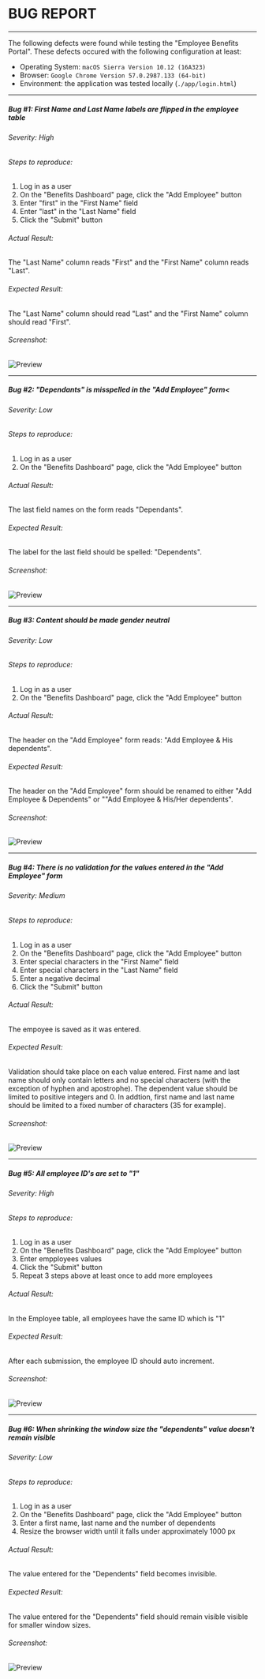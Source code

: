 # BUG REPORT
* * *
The following defects were found while testing the "Employee Benefits Portal".
These defects occured with the following configuration at least:

  - Operating System: ```macOS Sierra Version 10.12 (16A323)```
  - Browser: ```Google Chrome Version 57.0.2987.133 (64-bit)```
  - Environment: the application was tested locally (<code>./app/login.html</code>)

* * *

##### Bug #1: First Name and Last Name labels are flipped in the employee table
###### Severity: High

###### Steps to reproduce:
1. Log in as a user
2. On the "Benefits Dashboard" page, click the "Add Employee" button
3. Enter "first" in the "First Name" field
4. Enter "last" in the "Last Name" field
5. Click the "Submit" button


###### Actual Result:
The "Last Name" column reads "First" and the "First Name" column reads "Last".
###### Expected Result:
The "Last Name" column should read "Last" and the "First Name" column should read "First".
###### Screenshot:
![Preview](images/screenshot-bug1.png)

* * *

##### Bug #2: "Dependants" is misspelled in the "Add Employee" form<
###### Severity: Low

###### Steps to reproduce:
1. Log in as a user
2. On the "Benefits Dashboard" page, click the "Add Employee" button

###### Actual Result:
The last field names on the form reads "Dependants".
###### Expected Result:
The label for the last field should be spelled: "Dependents".
###### Screenshot:
![Preview](images/screenshot-bug2.png)

* * *

##### Bug #3: Content should be made gender neutral
###### Severity: Low

###### Steps to reproduce:
1. Log in as a user
2. On the "Benefits Dashboard" page, click the "Add Employee" button

###### Actual Result:
The header on the "Add Employee" form reads: "Add Employee & His dependents".
###### Expected Result:
The header on the "Add Employee" form should be renamed to either "Add Employee & Dependents" or ""Add Employee & His/Her dependents".
###### Screenshot:
![Preview](images/screenshot-bug3.png)

* * *

##### Bug #4: There is no validation for the values entered in the "Add Employee" form
###### Severity: Medium

###### Steps to reproduce:
1. Log in as a user
2. On the "Benefits Dashboard" page, click the "Add Employee" button
3. Enter special characters in the "First Name" field
4. Enter special characters in the "Last Name" field
5. Enter a negative decimal
6. Click the "Submit" button

###### Actual Result:
The empoyee is saved as it was entered.
###### Expected Result:
Validation should take place on each value entered. First name and last name should only contain letters and no special characters (with the exception of hyphen and apostrophe). The dependent value should be limited to positive integers and 0. In addtion, first name and last name should be limited to a fixed number of characters (35 for example).
###### Screenshot:
![Preview](images/screenshot-bug4.png)

* * *

##### Bug #5: All employee ID's are set to "1"
###### Severity: High

###### Steps to reproduce:
1. Log in as a user
2. On the "Benefits Dashboard" page, click the "Add Employee" button
3. Enter empployees values
4. Click the "Submit" button
5. Repeat 3 steps above at least once to add more employees


###### Actual Result:
In the Employee table, all employees have the same ID which is "1"
###### Expected Result:
After each submission, the employee ID should auto increment.
###### Screenshot:
![Preview](images/screenshot-bug5.png)

* * *

##### Bug #6: When shrinking the window size the "dependents" value doesn't remain visible
###### Severity: Low

###### Steps to reproduce:
1. Log in as a user
2. On the "Benefits Dashboard" page, click the "Add Employee" button
3. Enter a first name, last name and the number of dependents
4. Resize the browser width until it falls under approximately 1000 px


###### Actual Result:
The value entered for the "Dependents" field becomes invisible.
###### Expected Result:
The value entered for the "Dependents" field should remain visible visible for smaller window sizes.
###### Screenshot:
![Preview](images/screenshot-bug6.png)

